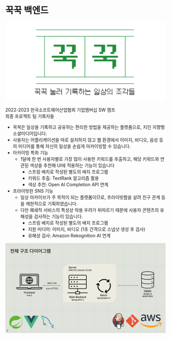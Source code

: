 # 꾹꾹 백엔드

![꾹꾹](./ggukgguk.png)

2022-2023 한국소프트웨어산업협회 기업멤버십 SW 캠프  
최종 프로젝트
팀 기록자들

- 꾹꾹은 일상을 기록하고 공유하는 편리한 방법을 제공하는 플랫폼으로, 지인 지향형 소셜미디어입니다.
- 사용자는 어플리케이션을 따로 설치하지 않고 웹 환경에서 이미지, 비디오, 음성 등의 미디어를 통해 자신의 일상을 손쉽게 아카이빙할 수 있습니다.
- 아카이빙 특화 기능
    - 1달에 한 번 사용자별로 가장 많이 사용한 키워드를 추출하고, 해당 키워드와 연관된 색상을 추천해 UI에 적용하는 기능이 있습니다
        - 스프링 배치로 작성된 별도의 배치 프로그램
        - 키워드 추출: TextRank 알고리즘 활용
        - 색상 추천: Open AI Completion API 연계
- 프라이빗한 SNS 기능
    - 일상 아카이브가 주 목적이 되는 플랫폼이므로, 프라이빗함을 살려 친구 관계 등을 제한적으로 기획하였습니다.
    - 다만 폐쇄적 서비스의 특성상 악용 우려가 뒤따르기 때문에 사용자 콘텐츠의 유해성을 검사하는 기능이 있습니다.
        - 스프링 배치로 작성된 별도의 배치 프로그램
        - 지원 미디어: 이미지, 비디오 (1초 간격으로 스냅샷 생성 후 검사)
        - 유해성 검사: Amazon Rekognition AI 연계

![꾹꾹 아키텍처](./ggukgguk-diagram.png)
